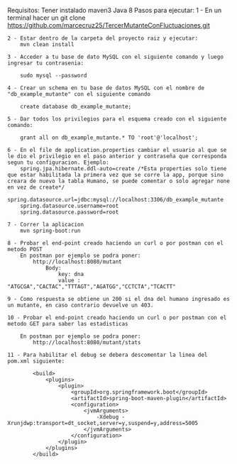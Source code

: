 Requisitos:
    Tener instalado maven3
    Java 8
Pasos para ejecutar:
    1 - En un terminal hacer un git clone https://github.com/marcecruz25/TercerMutanteConFluctuaciones.git

    2 - Estar dentro de la carpeta del proyecto raiz y ejecutar:
        mvn clean install

    3 - Acceder a tu base de dato MySQL con el siguiente comando y luego ingresar tu contrasenia:

        sudo mysql --password

    4 - Crear un schema en tu base de datos MySQL con el nombre de "db_example_mutante" con el siguiente comando
        
        create database db_example_mutante;

    5 - Dar todos los privilegios para el esquema creado con el siguiente comando:

        grant all on db_example_mutante.* TO 'root'@'localhost';

    6 - En el file de application.properties cambiar el usuario al que se le dio el privilegio en el paso anterior y contraseña que corresponda segun tu configuracion. Ejemplo: 
        spring.jpa.hibernate.ddl-auto=create /*Esta properties solo tiene que estar habilitada la primera vez que se corre la app, porque sino creara de nuevo la tabla Humano, se puede comentar o solo agregar none en vez de create*/
        spring.datasource.url=jdbc:mysql://localhost:3306/db_example_mutante
        spring.datasource.username=root
        spring.datasource.password=root

    7 - Correr la aplicacion
        mvn spring-boot:run

    8 - Probar el end-point creado haciendo un curl o por postman con el metodo POST
        En postman por ejemplo se podra poner:
            http://localhost:8080/mutant
                Body: 
                    key: dna
                    value : "ATGCGA","CACTAC","TTTAGT","AGATGG","CCTCTA","TCACTT"

    9 - Como respuesta se obtiene un 200 si el dna del humano ingresado es un mutante, en caso contrario devuelve un 403.

    10 - Probar el end-point creado haciendo un curl o por postman con el metodo GET para saber las estadisticas

        En postman por ejemplo se podra poner:
            http://localhost:8080/mutant/stats        

    11 - Para habilitar el debug se debera descomentar la linea del pom.xml siguiente:

            <build>
		        <plugins>
			        <plugin>
				        <groupId>org.springframework.boot</groupId>
				        <artifactId>spring-boot-maven-plugin</artifactId>
				        <configuration>
					        <jvmArguments>
						        -Xdebug -Xrunjdwp:transport=dt_socket,server=y,suspend=y,address=5005
					        </jvmArguments>
				        </configuration>
			        </plugin>
		        </plugins>
	        </build>

